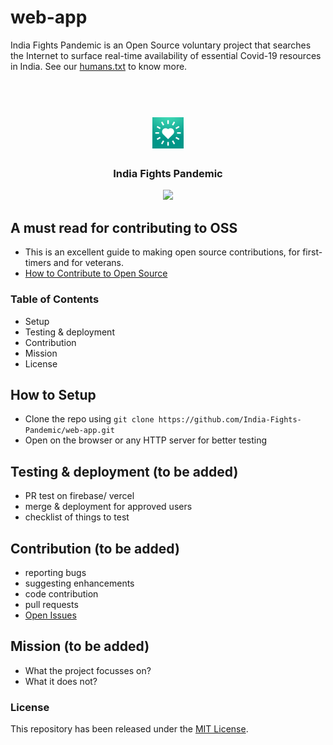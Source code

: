 # web-app
India Fights Pandemic is an Open Source voluntary project that searches the Internet to surface real-time availability of essential Covid-19 resources in India. See our [humans.txt](https://indiafightspandemic.com/humans.txt) to know more.


<div align="center">
    <h1>
        <br>
        <a href="https://indiafightspandemic.com/">
            <img src="web/images/og_image.png" height="50">
        </a>
    </h1>
    <h3>
        India Fights Pandemic
    </h3>
</div>

<div align="center">
    <a href="https://github.com/India-Fights-Pandemic/web-app/actions/workflows/firebase-hosting-pull-request.yml">
        <img src="https://github.com/India-Fights-Pandemic/web-app/actions/workflows/firebase-hosting-pull-request.yml/badge.svg">
    </a>
</div>

## A must read for contributing to OSS
* This is an excellent guide to making open source contributions, for first-timers and for veterans. 
* [How to Contribute to Open Source](https://opensource.guide/how-to-contribute/)


### Table of Contents
* Setup
* Testing & deployment
* Contribution
* Mission
* License

## How to Setup

* Clone the repo using `git clone https://github.com/India-Fights-Pandemic/web-app.git`
* Open on the browser or any HTTP server for better testing


## Testing & deployment (to be added)

* PR test on firebase/ vercel
* merge & deployment for approved users
* checklist of things to test

## Contribution (to be added)

* reporting bugs
* suggesting enhancements
* code contribution
* pull requests
* [Open Issues](https://github.com/India-Fights-Pandemic/web-app/issues)


## Mission (to be added)

* What the project focusses on? 
* What it does not?

### License
This repository has been released under the [MIT License](LICENSE).

